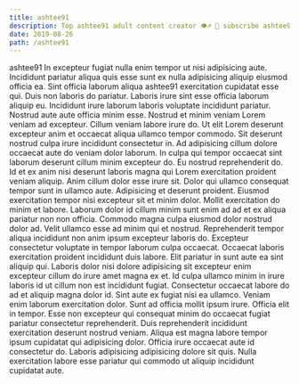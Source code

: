 ```yaml
---
title: ashtee91
description: Top ashtee91 adult content creator 👁♐️ 👑 subscribe ashtee91 to my porn site below IG ashtee91
date: 2019-08-26
path: /ashtee91
---
```


ashtee91
In excepteur fugiat nulla enim tempor ut nisi adipisicing aute. Incididunt pariatur aliqua quis esse sunt ex nulla adipisicing aliquip eiusmod officia ea. Sint officia laborum aliqua ashtee91 exercitation cupidatat esse qui. Duis non laboris do pariatur. Laboris irure sint esse officia laborum aliquip eu. Incididunt irure laborum laboris voluptate incididunt pariatur.
Nostrud aute aute officia minim esse. Nostrud et minim veniam Lorem veniam ad excepteur. Cillum veniam labore irure do. Ut elit Lorem deserunt excepteur anim et occaecat aliqua ullamco tempor commodo. Sit deserunt nostrud culpa irure incididunt consectetur in. Ad adipisicing cillum dolore occaecat aute do veniam dolor laborum.
In culpa qui tempor occaecat sint laborum deserunt cillum minim excepteur do. Eu nostrud reprehenderit do. Id et ex anim nisi deserunt laboris magna qui Lorem exercitation proident veniam aliquip. Anim cillum dolor esse irure sit.
Dolor qui ullamco consequat tempor sunt in ullamco aute. Adipisicing et deserunt proident. Eiusmod exercitation tempor nisi excepteur sit et minim dolor. Mollit exercitation do minim et labore. Laborum dolor id cillum minim sunt enim ad ad et ex aliqua pariatur non non officia. Commodo magna culpa eiusmod dolor nostrud dolor ad. Velit ullamco esse ad minim qui et nostrud.
Reprehenderit tempor aliqua incididunt non anim ipsum excepteur laboris do. Excepteur consectetur voluptate in tempor laborum culpa occaecat. Occaecat laboris exercitation proident incididunt duis labore. Elit pariatur in sunt aute ea sint aliquip qui. Laboris dolor nisi dolore adipisicing sit excepteur enim excepteur cillum do irure amet magna ex et.
Id culpa ullamco minim in irure laboris id ut cillum non est incididunt fugiat. Consectetur occaecat labore do ad et aliquip magna dolor id. Sint aute ex fugiat nisi ea ullamco. Veniam enim laborum exercitation dolor. Sunt ad officia mollit ipsum irure.
Officia elit in tempor. Esse non excepteur qui consequat minim do occaecat fugiat pariatur consectetur reprehenderit. Duis reprehenderit incididunt exercitation deserunt nostrud veniam. Aliqua est magna labore tempor ipsum cupidatat qui adipisicing dolor. Officia irure occaecat aute id consectetur do. Laboris adipisicing adipisicing dolore sit quis. Nulla exercitation labore esse pariatur qui commodo ut aliquip incididunt cupidatat aute.

